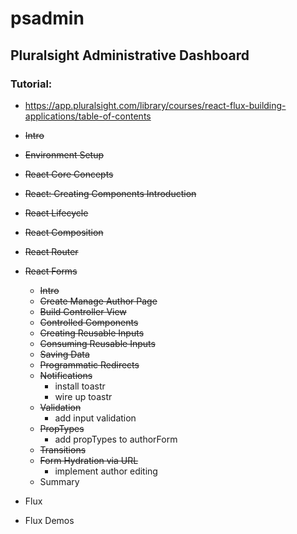# psadmin

## Pluralsight Administrative Dashboard

### Tutorial:
- https://app.pluralsight.com/library/courses/react-flux-building-applications/table-of-contents



- ~~Intro~~
- ~~Environment Setup~~
- ~~React Core Concepts~~
- ~~React: Creating Components Introduction~~
- ~~React Lifecycle~~
- ~~React Composition~~
- ~~React Router~~
- ~~React Forms~~
  - ~~Intro~~
  - ~~Create Manage Author Page~~
  - ~~Build Controller View~~
  - ~~Controlled Components~~
  - ~~Creating Reusable Inputs~~
  - ~~Consuming Reusable Inputs~~
  - ~~Saving Data~~
  - ~~Programmatic Redirects~~
  - ~~Notifications~~
    - install toastr
    - wire up toastr
  - ~~Validation~~
    - add input validation
  - ~~PropTypes~~
    - add propTypes to authorForm
  - ~~Transitions~~
  - ~~Form Hydration via URL~~
    - implement author editing
  - Summary
- Flux
- Flux Demos
